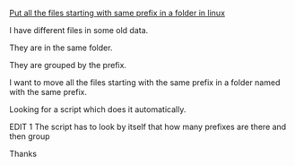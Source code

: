 [Put all the files starting with same prefix in a folder in linux](https://stackoverflow.com/questions/21859795/put-all-the-files-starting-with-same-prefix-in-a-folder-in-linux)

I have different files in some old data.

They are in the same folder.

They are grouped by the prefix.

I want to move all the files starting with the same prefix in a folder named with the same prefix.

Looking for a script which does it automatically.

EDIT 1 The script has to look by itself that how many prefixes are there and then group

Thanks
